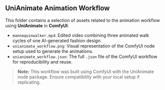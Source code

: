 ## UniAnimate Animation Workflow

This folder contains a selection of assets related to the animation workflow using **UniAnimate** in **ComfyUI**:

- `mannequinwalker.mp4`: Edited video combining three animated walk cycles of one AI-generated fashion design.
- `unianimate_workflow.png`: Visual representation of the ComfyUI node setup used to generate the animations.
- `unianimate_workflow.json`: The full `.json` file of the ComfyUI workflow for reproducibility and reuse.

> **Note:** This workflow was built using ComfyUI with the UniAnimate node package. Ensure compatibility with your local setup if replicating.